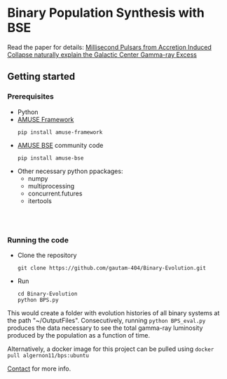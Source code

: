 # Binary Population Synthesis with BSE

Read the paper for details: [Millisecond Pulsars from Accretion Induced Collapse naturally explain the Galactic Center Gamma-ray Excess](https://arxiv.org/abs/2106.00222)

## Getting started

### Prerequisites
* Python
* [AMUSE Framework](https://github.com/amusecode/amuse)
    <br> 
    ```
    pip install amuse-framework
    ```
* [AMUSE BSE](https://amuse.readthedocs.io/en/latest/reference/available-codes.html#bse) community code
    <br> 
    ```
    pip install amuse-bse
    ```
* Other necessary python ppackages:
    * numpy
    * multiprocessing
    * concurrent.futures
    * itertools
<br>
<br>

### Running the code
* Clone the repository
    ```
    git clone https://github.com/gautam-404/Binary-Evolution.git
    ```
* Run 
    ```
    cd Binary-Evolution
    python BPS.py
    ```
This would create a folder with evolution histories of all binary systems at the path "~/OutputFiles". Consecutively, running `python BPS_eval.py` produces the data necessary to see the total gamma-ray luminosity produced by the population as a function of time. 

Alternatively, a docker image for this project can be pulled using `docker pull algernon11/bps:ubuntu`

[Contact](mailto:anujgautam11@gmail.com) for more info.
